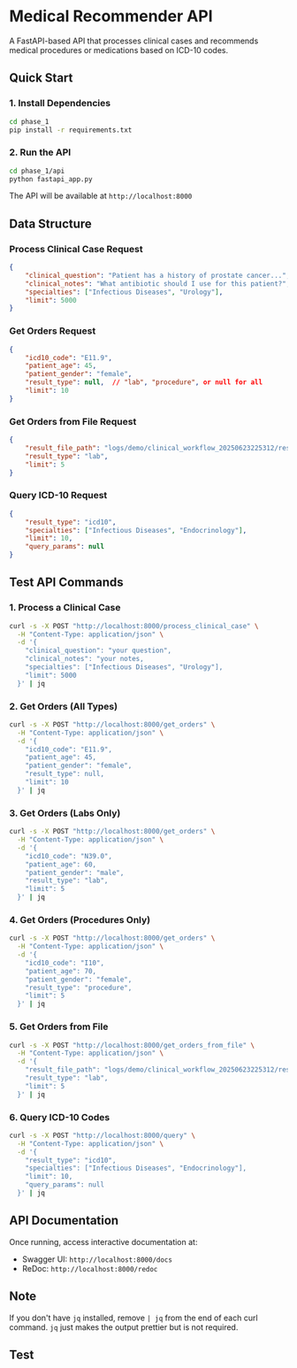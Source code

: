 # Medical Recommender API

A FastAPI-based API that processes clinical cases and recommends medical procedures or medications based on ICD-10 codes.

## Quick Start

### 1. Install Dependencies
```bash
cd phase_1
pip install -r requirements.txt
```

### 2. Run the API
```bash
cd phase_1/api
python fastapi_app.py
```

The API will be available at `http://localhost:8000`

## Data Structure

### Process Clinical Case Request
```json
{
    "clinical_question": "Patient has a history of prostate cancer...",
    "clinical_notes": "What antibiotic should I use for this patient?",
    "specialties": ["Infectious Diseases", "Urology"],
    "limit": 5000
}
```

### Get Orders Request
```json
{
    "icd10_code": "E11.9",
    "patient_age": 45,
    "patient_gender": "female",
    "result_type": null,  // "lab", "procedure", or null for all
    "limit": 10
}
```

### Get Orders from File Request
```json
{
    "result_file_path": "logs/demo/clinical_workflow_20250623225312/result.csv",
    "result_type": "lab",
    "limit": 5
}
```

### Query ICD-10 Request
```json
{
    "result_type": "icd10",
    "specialties": ["Infectious Diseases", "Endocrinology"],
    "limit": 10,
    "query_params": null
}
```

## Test API Commands

### 1. Process a Clinical Case
```bash
curl -s -X POST "http://localhost:8000/process_clinical_case" \
  -H "Content-Type: application/json" \
  -d '{
    "clinical_question": "your question",
    "clinical_notes": "your notes,
    "specialties": ["Infectious Diseases", "Urology"],    
    "limit": 5000                                         
  }' | jq
```

### 2. Get Orders (All Types)
```bash
curl -s -X POST "http://localhost:8000/get_orders" \
  -H "Content-Type: application/json" \
  -d '{
    "icd10_code": "E11.9",
    "patient_age": 45,
    "patient_gender": "female",
    "result_type": null,
    "limit": 10
  }' | jq
```

### 3. Get Orders (Labs Only)
```bash
curl -s -X POST "http://localhost:8000/get_orders" \
  -H "Content-Type: application/json" \
  -d '{
    "icd10_code": "N39.0",
    "patient_age": 60,
    "patient_gender": "male",
    "result_type": "lab",
    "limit": 5
  }' | jq
```

### 4. Get Orders (Procedures Only)
```bash
curl -s -X POST "http://localhost:8000/get_orders" \
  -H "Content-Type: application/json" \
  -d '{
    "icd10_code": "I10",
    "patient_age": 70,
    "patient_gender": "female",
    "result_type": "procedure",
    "limit": 5
  }' | jq
```

### 5. Get Orders from File
```bash
curl -s -X POST "http://localhost:8000/get_orders_from_file" \
  -H "Content-Type: application/json" \
  -d '{
    "result_file_path": "logs/demo/clinical_workflow_20250623225312/result.csv",
    "result_type": "lab",
    "limit": 5
  }' | jq
```

### 6. Query ICD-10 Codes
```bash
curl -s -X POST "http://localhost:8000/query" \
  -H "Content-Type: application/json" \
  -d '{
    "result_type": "icd10",
    "specialties": ["Infectious Diseases", "Endocrinology"],  
    "limit": 10,                                             
    "query_params": null
  }' | jq
```

## API Documentation

Once running, access interactive documentation at:
- Swagger UI: `http://localhost:8000/docs`
- ReDoc: `http://localhost:8000/redoc`

## Note

If you don't have `jq` installed, remove `| jq` from the end of each curl command. `jq` just makes the output prettier but is not required.

## Test
